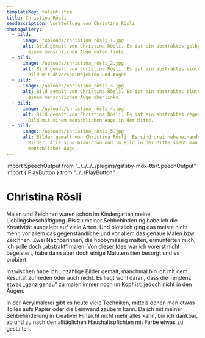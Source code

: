 ```yaml
---
templateKey: talent-item
title: Christina Rösli
seodescription: Vorstellung von Christina Rösli
photogallery:
  - bild:
      image: /uploads/christina_rösli_1.jpg
      alt: Bild gemalt von Christina Rösli. Es ist ein abstraktes gelbgrünes Bild mit
        einem menschlichen Auge unten links.
  - bild:
      image: /uploads/christina_rösli_2.jpg
      alt: Bild gemalt von Christina Rösli. Es ist ein abstraktes violett-gelb-graues
        Bild mit diversen Objekten und Augen.
  - bild:
      image: /uploads/christina_rösli_3.jpg
      alt: Bild gemalt von Christina Rösli. Es ist ein abstraktes blutrotes Bild mit
        einem menschlichen Auge obenlinks.
  - bild:
      image: /uploads/christina_rösli_4.jpg
      alt: Bild gemalt von Christina Rösli. Es ist ein abstraktes regenbogenfarbenes
        Bild mit einem menschlichen Auge in der Mitte.
  - bild:
      image: /uploads/christina_rösli_5.jpg
      alt: Bilder gemalt von Christina Rösli. Es sind drei nebeneinander aufgehängte
        Bilder. Alle sind blau-grün und im Bild in der Mitte sieht man ein
        menschliches Auge.
---
```

import SpeechOutput from "../../../../plugins/gatsby-mdx-tts/SpeechOutput"
import { PlayButton } from "../../PlayButton"

<SpeechOutput id="talent-carlos-christina-roesli" customPlayButton={PlayButton}>

# Christina Rösli

Malen und Zeichnen waren schon im Kindergarten meine Lieblingsbeschäftigung. Bis zu meiner Sehbehinderung habe ich die Kreativität ausgelebt auf viele Arten. Und plötzlich ging das meiste nicht mehr, vor allem das gegenständliche und vor allem das genaue Malen bzw. Zeichnen. Zwei Nachbarinnen, die hobbymässig malten, ermunterten mich, ich solle doch „abstrakt“ malen. Von dieser Idee war ich vorerst nicht begeistert, habe dann aber doch einige Malutensilien besorgt und es probiert.

Inzwischen habe ich unzählige Bilder gemalt, manchmal bin ich mit dem Resultat zufrieden oder auch nicht. Es liegt wohl daran, dass die Tendenz etwas „ganz genau“ zu malen immer noch im Kopf ist, jedoch nicht in den Augen. 

In der Acrylmalerei gibt es heute viele Techniken, mittels denen man etwas Tolles aufs Papier oder die Leinwand zaubern kann. Da ich mit meiner Sehbehinderung in kreativer Hinsicht nicht mehr alles kann, bin ich dankbar, ab und zu nach den alltäglichen Haushaltspfichten mit Farbe etwas zu gestalten.

</SpeechOutput>